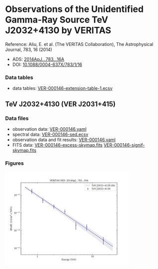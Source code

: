 # Observations of the Unidentified Gamma-Ray Source TeV J2032+4130 by VERITAS

Reference:
Aliu, E. et al. (The VERITAS Collaboration), The Astrophysical Journal, 783, 16 (2014)

- ADS: [2014ApJ...783...16A](http://adsabs.harvard.edu/abs/2014ApJ...783...16A)
- DOI: [10.1088/0004-637X/783/1/16](https://doi.org/10.1088/0004-637X/783/1/16)

### Data tables

- data tables: [VER-000146-extension-table-1.ecsv](VER-000146-extension-table-1.ecsv)  
## TeV J2032+4130 (VER J2031+415)
### Data files

- observation data: [VER-000146.yaml](VER-000146.yaml)  
- spectral data: [VER-000146-sed.ecsv](VER-000146-sed.ecsv)  
- observation data and fit results: [VER-000146.yaml](VER-000146.yaml)  
- FITS data: [VER-000146-excess-skymap.fits](VER-000146-excess-skymap.fits)  [VER-000146-signif-skymap.fits](VER-000146-signif-skymap.fits)  


### Figures

<img src="figures/2014ApJ...783...16A-VER-146-1-sed.png" alt="drawing" width="400"/>


